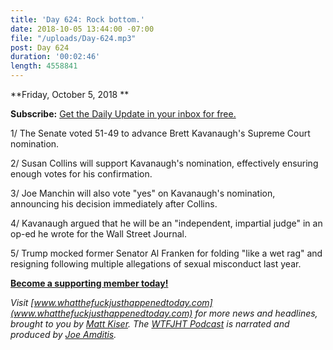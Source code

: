 ```yaml
---
title: 'Day 624: Rock bottom.'
date: 2018-10-05 13:44:00 -07:00
file: "/uploads/Day-624.mp3"
post: Day 624
duration: '00:02:46'
length: 4558841
---
```


**Friday, October 5, 2018 **

**Subscribe:** [Get the Daily Update in your inbox for free. ](https://whatthefuckjusthappenedtoday.com/subscribe/)

1/ The Senate voted 51-49 to advance Brett Kavanaugh's Supreme Court nomination.

2/ Susan Collins will support Kavanaugh's nomination, effectively ensuring enough votes for his confirmation.

3/ Joe Manchin will also vote "yes" on Kavanaugh's nomination, announcing his decision immediately after Collins.

4/ Kavanaugh argued that he will be an "independent, impartial judge" in an op-ed he wrote for the Wall Street Journal.

5/ Trump mocked former Senator Al Franken for folding "like a wet rag" and resigning following multiple allegations of sexual misconduct last year.

**[Become a supporting member today!](https://whatthefuckjusthappenedtoday.com/membership/?utm_source=2017\+Donors&utm_campaign=8dccd905d9-&utm_medium=email&utm_term=0_3bd36f654c-8dccd905d9-169730397)**

*Visit [www.whatthefuckjusthappenedtoday.com](www.whatthefuckjusthappenedtoday.com) for more news and headlines, brought to you by [Matt Kiser](https://twitter.com/Matt_Kiser). The [WTFJHT Podcast](https://whatthefuckjusthappenedtoday.com/podcasts/) is narrated and produced by [Joe Amditis](https://twitter.com/jsamditis).*
